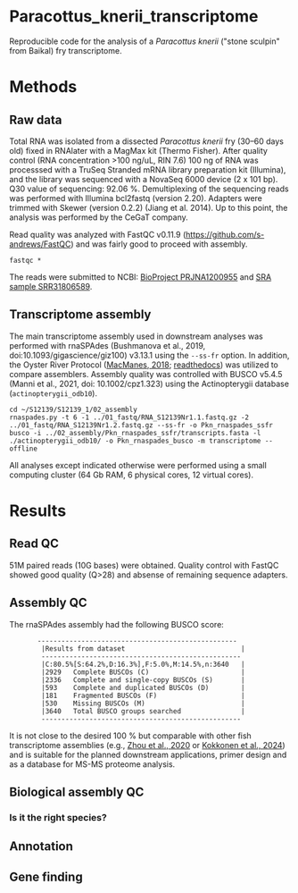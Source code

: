 # Paracottus_knerii_transcriptome
Reproducible code for the analysis of a *Paracottus knerii* ("stone sculpin" from Baikal) fry transcriptome.

# Methods

## Raw data

Total RNA was isolated from a dissected *Paracottus knerii* fry (30–60 days old) fixed in RNAlater with a MagMax kit (Thermo Fisher). After quality control (RNA concentration >100 ng/uL, RIN 7.6) 100 ng of RNA was processsed with a TruSeq Stranded mRNA library preparation kit (Illumina), and the library was sequenced with a NovaSeq 6000 device (2 x 101 bp). Q30 value of sequencing: 92.06 %. 
Demultiplexing of the sequencing reads was performed with Illumina bcl2fastq (version 2.20). Adapters were trimmed with Skewer (version 0.2.2) (Jiang et al. 2014). Up to this point, the analysis was performed by the CeGaT company.

Read quality was analyzed with FastQC v0.11.9 (https://github.com/s-andrews/FastQC) and was fairly good to proceed with assembly.

```{bash}
fastqc *
```

The reads were submitted to NCBI: [BioProject PRJNA1200955](https://www.ncbi.nlm.nih.gov/bioproject/PRJNA1200955) and [SRA sample SRR31806589](https://trace.ncbi.nlm.nih.gov/Traces/sra?run=SRR31806589).

## Transcriptome assembly

The main transcriptome assembly used in downstream analyses was performed with rnaSPAdes (Bushmanova et al., 2019, doi:10.1093/gigascience/giz100) v3.13.1 using the `--ss-fr` option. In addition, the Oyster River Protocol ([MacManes, 2018](https://peerj.com/articles/5428/); [readthedocs](https://oyster-river-protocol.readthedocs.io/en/latest/)) was utilized to compare assemblers.
Assembly quality was controlled with BUSCO v5.4.5 (Manni et al., 2021, doi: 10.1002/cpz1.323) using the Actinopterygii database (`actinopterygii_odb10`).

```{bash}
cd ~/S12139/S12139_1/02_assembly
rnaspades.py -t 6 -1 ../01_fastq/RNA_S12139Nr1.1.fastq.gz -2 ../01_fastq/RNA_S12139Nr1.2.fastq.gz --ss-fr -o Pkn_rnaspades_ssfr
busco -i ../02_assembly/Pkn_rnaspades_ssfr/transcripts.fasta -l ./actinopterygii_odb10/ -o Pkn_rnaspades_busco -m transcriptome --offline
```

All analyses except indicated otherwise were performed using a small computing cluster (64 Gb RAM, 6 physical cores, 12 virtual cores).

# Results

## Read QC

51M paired reads (10G bases) were obtained. Quality control with FastQC showed good quality (Q>28) and absense of remaining sequence adapters.

## Assembly QC

The rnaSPAdes assembly had the following BUSCO score:
```{}
       --------------------------------------------------
        |Results from dataset                             |
        --------------------------------------------------
        |C:80.5%[S:64.2%,D:16.3%],F:5.0%,M:14.5%,n:3640   |
        |2929   Complete BUSCOs (C)                       |
        |2336   Complete and single-copy BUSCOs (S)       |
        |593    Complete and duplicated BUSCOs (D)        |
        |181    Fragmented BUSCOs (F)                     |
        |530    Missing BUSCOs (M)                        |
        |3640   Total BUSCO groups searched               |
        --------------------------------------------------
```
It is not close to the desired 100 % but comparable with other fish transcriptome assemblies (e.g., [Zhou et al., 2020](https://doi.org/10.1038/s41597-020-0361-6) or [Kokkonen et al., 2024](https://doi.org/10.1111/eva.13735)) and is suitable for the planned downstream applications, primer design and as a database for MS-MS proteome analysis.

## Biological assembly QC

### Is it the right species?

## Annotation

## Gene finding
